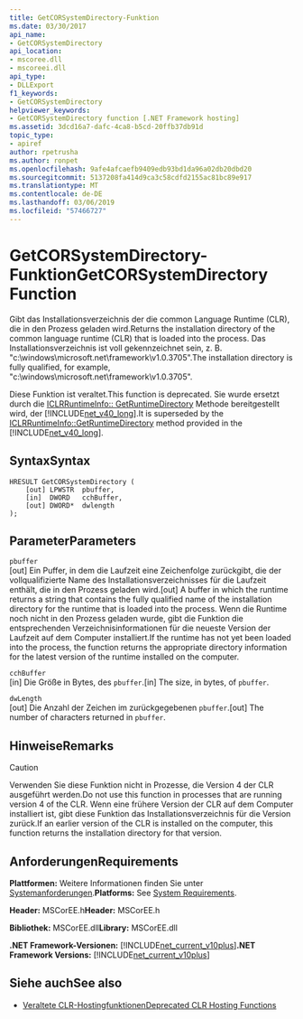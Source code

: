```yaml
---
title: GetCORSystemDirectory-Funktion
ms.date: 03/30/2017
api_name:
- GetCORSystemDirectory
api_location:
- mscoree.dll
- mscoreei.dll
api_type:
- DLLExport
f1_keywords:
- GetCORSystemDirectory
helpviewer_keywords:
- GetCORSystemDirectory function [.NET Framework hosting]
ms.assetid: 3dcd16a7-dafc-4ca8-b5cd-20ffb37db91d
topic_type:
- apiref
author: rpetrusha
ms.author: ronpet
ms.openlocfilehash: 9afe4afcaefb9409edb93bd1da96a02db20dbd20
ms.sourcegitcommit: 5137208fa414d9ca3c58cdfd2155ac81bc89e917
ms.translationtype: MT
ms.contentlocale: de-DE
ms.lasthandoff: 03/06/2019
ms.locfileid: "57466727"
---
```

# <a name="getcorsystemdirectory-function"></a><span data-ttu-id="af35a-102">GetCORSystemDirectory-Funktion</span><span class="sxs-lookup"><span data-stu-id="af35a-102">GetCORSystemDirectory Function</span></span>
<span data-ttu-id="af35a-103">Gibt das Installationsverzeichnis der die common Language Runtime (CLR), die in den Prozess geladen wird.</span><span class="sxs-lookup"><span data-stu-id="af35a-103">Returns the installation directory of the common language runtime (CLR) that is loaded into the process.</span></span> <span data-ttu-id="af35a-104">Das Installationsverzeichnis ist voll gekennzeichnet sein, z. B. "c:\windows\microsoft.net\framework\v1.0.3705".</span><span class="sxs-lookup"><span data-stu-id="af35a-104">The installation directory is fully qualified, for example, "c:\windows\microsoft.net\framework\v1.0.3705".</span></span>  
  
 <span data-ttu-id="af35a-105">Diese Funktion ist veraltet.</span><span class="sxs-lookup"><span data-stu-id="af35a-105">This function is deprecated.</span></span> <span data-ttu-id="af35a-106">Sie wurde ersetzt durch die [ICLRRuntimeInfo:: GetRuntimeDirectory](../../../../docs/framework/unmanaged-api/hosting/iclrruntimeinfo-getruntimedirectory-method.md) Methode bereitgestellt wird, der [!INCLUDE[net_v40_long](../../../../includes/net-v40-long-md.md)].</span><span class="sxs-lookup"><span data-stu-id="af35a-106">It is superseded by the [ICLRRuntimeInfo::GetRuntimeDirectory](../../../../docs/framework/unmanaged-api/hosting/iclrruntimeinfo-getruntimedirectory-method.md) method provided in the [!INCLUDE[net_v40_long](../../../../includes/net-v40-long-md.md)].</span></span>  
  
## <a name="syntax"></a><span data-ttu-id="af35a-107">Syntax</span><span class="sxs-lookup"><span data-stu-id="af35a-107">Syntax</span></span>  
  
```  
HRESULT GetCORSystemDirectory (   
    [out] LPWSTR  pbuffer,     
    [in]  DWORD   cchBuffer,   
    [out] DWORD*  dwlength  
);   
```  
  
## <a name="parameters"></a><span data-ttu-id="af35a-108">Parameter</span><span class="sxs-lookup"><span data-stu-id="af35a-108">Parameters</span></span>  
 `pbuffer`  
 <span data-ttu-id="af35a-109">[out] Ein Puffer, in dem die Laufzeit eine Zeichenfolge zurückgibt, die der vollqualifizierte Name des Installationsverzeichnisses für die Laufzeit enthält, die in den Prozess geladen wird.</span><span class="sxs-lookup"><span data-stu-id="af35a-109">[out] A buffer in which the runtime returns a string that contains the fully qualified name of the installation directory for the runtime that is loaded into the process.</span></span> <span data-ttu-id="af35a-110">Wenn die Runtime noch nicht in den Prozess geladen wurde, gibt die Funktion die entsprechenden Verzeichnisinformationen für die neueste Version der Laufzeit auf dem Computer installiert.</span><span class="sxs-lookup"><span data-stu-id="af35a-110">If the runtime has not yet been loaded into the process, the function returns the appropriate directory information for the latest version of the runtime installed on the computer.</span></span>  
  
 `cchBuffer`  
 <span data-ttu-id="af35a-111">[in] Die Größe in Bytes, des `pbuffer`.</span><span class="sxs-lookup"><span data-stu-id="af35a-111">[in] The size, in bytes, of `pbuffer`.</span></span>  
  
 `dwLength`  
 <span data-ttu-id="af35a-112">[out] Die Anzahl der Zeichen im zurückgegebenen `pbuffer`.</span><span class="sxs-lookup"><span data-stu-id="af35a-112">[out] The number of characters returned in `pbuffer`.</span></span>  
  
## <a name="remarks"></a><span data-ttu-id="af35a-113">Hinweise</span><span class="sxs-lookup"><span data-stu-id="af35a-113">Remarks</span></span>  
  
> [!CAUTION]
>  <span data-ttu-id="af35a-114">Verwenden Sie diese Funktion nicht in Prozesse, die Version 4 der CLR ausgeführt werden.</span><span class="sxs-lookup"><span data-stu-id="af35a-114">Do not use this function in processes that are running version 4 of the CLR.</span></span> <span data-ttu-id="af35a-115">Wenn eine frühere Version der CLR auf dem Computer installiert ist, gibt diese Funktion das Installationsverzeichnis für die Version zurück.</span><span class="sxs-lookup"><span data-stu-id="af35a-115">If an earlier version of the CLR is installed on the computer, this function returns the installation directory for that version.</span></span>  
  
## <a name="requirements"></a><span data-ttu-id="af35a-116">Anforderungen</span><span class="sxs-lookup"><span data-stu-id="af35a-116">Requirements</span></span>  
 <span data-ttu-id="af35a-117">**Plattformen:** Weitere Informationen finden Sie unter [Systemanforderungen](../../../../docs/framework/get-started/system-requirements.md).</span><span class="sxs-lookup"><span data-stu-id="af35a-117">**Platforms:** See [System Requirements](../../../../docs/framework/get-started/system-requirements.md).</span></span>  
  
 <span data-ttu-id="af35a-118">**Header:** MSCorEE.h</span><span class="sxs-lookup"><span data-stu-id="af35a-118">**Header:** MSCorEE.h</span></span>  
  
 <span data-ttu-id="af35a-119">**Bibliothek:** MSCorEE.dll</span><span class="sxs-lookup"><span data-stu-id="af35a-119">**Library:** MSCorEE.dll</span></span>  
  
 <span data-ttu-id="af35a-120">**.NET Framework-Versionen:** [!INCLUDE[net_current_v10plus](../../../../includes/net-current-v10plus-md.md)]</span><span class="sxs-lookup"><span data-stu-id="af35a-120">**.NET Framework Versions:** [!INCLUDE[net_current_v10plus](../../../../includes/net-current-v10plus-md.md)]</span></span>  
  
## <a name="see-also"></a><span data-ttu-id="af35a-121">Siehe auch</span><span class="sxs-lookup"><span data-stu-id="af35a-121">See also</span></span>
- [<span data-ttu-id="af35a-122">Veraltete CLR-Hostingfunktionen</span><span class="sxs-lookup"><span data-stu-id="af35a-122">Deprecated CLR Hosting Functions</span></span>](../../../../docs/framework/unmanaged-api/hosting/deprecated-clr-hosting-functions.md)
